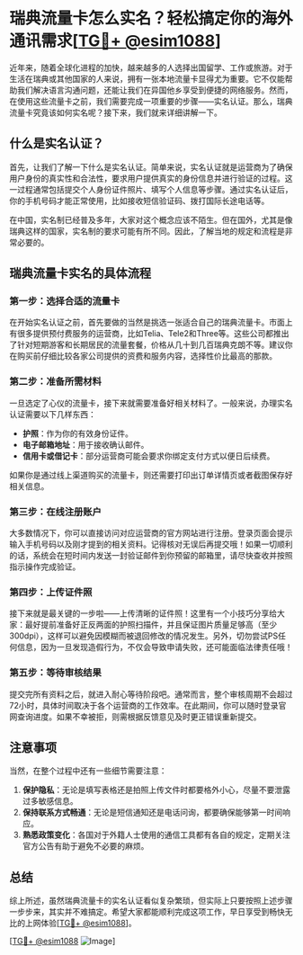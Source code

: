 # 瑞典流量卡怎么实名？轻松搞定你的海外通讯需求[[TG💪+ @esim1088](https://t.me/s/esim1088)]

近年来，随着全球化进程的加快，越来越多的人选择出国留学、工作或旅游。对于生活在瑞典或其他国家的人来说，拥有一张本地流量卡显得尤为重要。它不仅能帮助我们解决语言沟通问题，还能让我们在异国他乡享受到便捷的网络服务。然而，在使用这些流量卡之前，我们需要完成一项重要的步骤——实名认证。那么，瑞典流量卡究竟该如何实名呢？接下来，我们就来详细讲解一下。

## 什么是实名认证？

首先，让我们了解一下什么是实名认证。简单来说，实名认证就是运营商为了确保用户身份的真实性和合法性，要求用户提供真实的身份信息并进行验证的过程。这一过程通常包括提交个人身份证件照片、填写个人信息等步骤。通过实名认证后，你的手机号码才能正常使用，比如接收短信验证码、拨打国际长途电话等。

在中国，实名制已经普及多年，大家对这个概念应该不陌生。但在国外，尤其是像瑞典这样的国家，实名制的要求可能有所不同。因此，了解当地的规定和流程是非常必要的。

## 瑞典流量卡实名的具体流程

### 第一步：选择合适的流量卡

在开始实名认证之前，首先要做的当然是挑选一张适合自己的瑞典流量卡。市面上有很多提供预付费服务的运营商，比如Telia、Tele2和Three等。这些公司都推出了针对短期游客和长期居民的流量套餐，价格从几十到几百瑞典克朗不等。建议你在购买前仔细比较各家公司提供的资费和服务内容，选择性价比最高的那款。

### 第二步：准备所需材料

一旦选定了心仪的流量卡，接下来就需要准备好相关材料了。一般来说，办理实名认证需要以下几样东西：

- **护照**：作为你的有效身份证件。
- **电子邮箱地址**：用于接收确认邮件。
- **信用卡或借记卡**：部分运营商可能会要求你绑定支付方式以便日后续费。

如果你是通过线上渠道购买的流量卡，则还需要打印出订单详情页或者截图保存好相关信息。

### 第三步：在线注册账户

大多数情况下，你可以直接访问对应运营商的官方网站进行注册。登录页面会提示输入手机号码以及刚才提到的相关资料。记得核对无误后再提交哦！如果一切顺利的话，系统会在短时间内发送一封验证邮件到你预留的邮箱里，请尽快查收并按照指示操作完成验证。

### 第四步：上传证件照

接下来就是最关键的一步啦——上传清晰的证件照！这里有一个小技巧分享给大家：最好提前准备好正反两面的护照扫描件，并且保证图片质量足够高（至少300dpi），这样可以避免因模糊而被退回修改的情况发生。另外，切勿尝试PS任何信息，因为一旦发现造假行为，不仅会导致申请失败，还可能面临法律责任哦！

### 第五步：等待审核结果

提交完所有资料之后，就进入耐心等待阶段吧。通常而言，整个审核周期不会超过72小时，具体时间取决于各个运营商的工作效率。在此期间，你可以随时登录官网查询进度。如果不幸被拒，则需根据反馈意见及时更正错误重新提交。

## 注意事项

当然，在整个过程中还有一些细节需要注意：

1. **保护隐私**：无论是填写表格还是拍照上传文件时都要格外小心，尽量不要泄露过多敏感信息。
2. **保持联系方式畅通**：无论是短信通知还是电话问询，都要确保能够第一时间响应。
3. **熟悉政策变化**：各国对于外籍人士使用的通信工具都有各自的规定，定期关注官方公告有助于避免不必要的麻烦。

## 总结

综上所述，虽然瑞典流量卡的实名认证看似复杂繁琐，但实际上只要按照上述步骤一步步来，其实并不难搞定。希望大家都能顺利完成这项工作，早日享受到畅快无比的上网体验[[TG💪+ @esim1088](https://t.me/s/esim1088)]。

[[TG💪+ @esim1088](https://t.me/s/esim1088) ![Image](https://i.postimg.cc/4NQfJmqS/Snipaste-2025-05-13-00-14-12.png)]